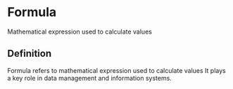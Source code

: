 # Formula

Mathematical expression used to calculate values

## Definition
Formula refers to mathematical expression used to calculate values It plays a key role in data management and information systems.
